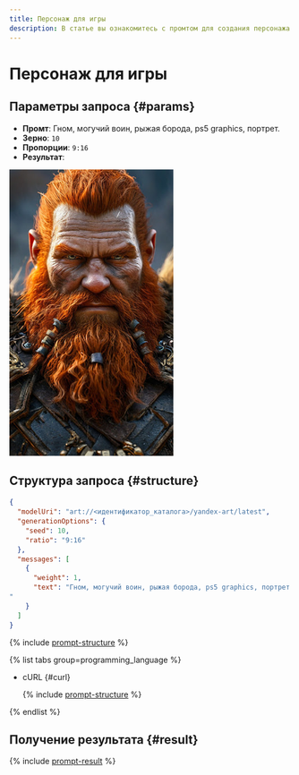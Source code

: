 ```yaml
---
title: Персонаж для игры
description: В статье вы ознакомитесь с промтом для создания персонажа для игры.
---
```


# Персонаж для игры

## Параметры запроса {#params}

* **Промт**: Гном, могучий воин, рыжая борода, ps5 graphics, портрет.
* **Зерно**: `10`
* **Пропорции**: `9:16`
* **Результат**:

![ideas-character](../../../_assets/yandexgpt/ideas-character.jpg)

## Структура запроса {#structure}

```json
{
  "modelUri": "art://<идентификатор_каталога>/yandex-art/latest",
  "generationOptions": {
    "seed": 10,
    "ratio": "9:16"
  },
  "messages": [
    {
      "weight": 1,
      "text": "Гном, могучий воин, рыжая борода, ps5 graphics, портрет
"
    }
  ]
}
```

{% include [prompt-structure](../../../_includes/foundation-models/yandexart/api-parameters.md) %}

{% list tabs group=programming_language %}

- cURL {#curl}

  {% include [prompt-structure](../../../_includes/foundation-models/yandexart/prompt-request.md) %}

{% endlist %}

## Получение результата {#result}

{% include [prompt-result](../../../_includes/foundation-models/yandexart/prompt-result.md) %}
